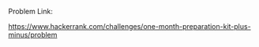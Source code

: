 Problem Link:

https://www.hackerrank.com/challenges/one-month-preparation-kit-plus-minus/problem


